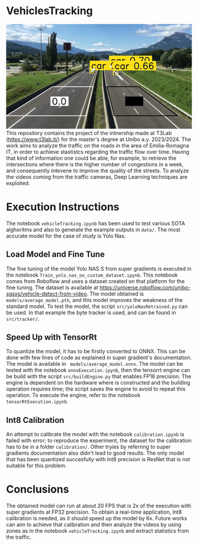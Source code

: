 # VehiclesTracking
![](https://github.com/gspina140/VehiclesTracking/blob/main/tracking.gif)
This repository contains the project of the intnership made at T3Lab (https://www.t3lab.it/) for the master's degree at Unibo a.y. 2023/2024. The work aims to analyze the traffic on the roads in the area of Emilia-Romagna IT, in order to achieve stastistcs regarding the traffic flow over time. Having that kind of information one could be able, for example, to retrieve the intersections where there is the higher number of congestions in a week, and consequently intevene to improve the quality of the streets. To analyze the videos coming from the traffic cameras, Deep Learning techniques are exploited.  

# Execution Instructions
The notebook `vehicleTracking.ipynb` has been used to test various SOTA alghoritms and also to generate the example outputs in `data/`. The most accurate model for the case of study is Yolo Nas. 

## Load Model and Fine Tune
The fine tuning of the model Yolo NAS S from super gradients is executed in the notebook `Train_yolo_nas_on_custom_dataset.ipynb`. This notebook comes from Roboflow and uses a dataset created on that platform for the fine tuning. The dataset is available at https://universe.roboflow.com/unibo-sgsxs/vehicle-detect-from-video. The model obtained is  `models/average_model.pth`, and this model improves the weakness of the standard model. To test the model, the script `src/yoloNasRetrained.py` can be used. In that example the byte tracker is used, and can be found in `src/tracker/`. 

## Speed Up with TensorRt
To quantize the model, it has to be firstly converted to ONNX. This can be done with few lines of code as explained in super gradient's documentation. The model is available in ` models/average_model.onnx`. The model can be tested with the notebook `onnxExecution.ipynb`, then the tensorrt engine can be build with the script `src/buildEngine.py` that enables FP16 precision. The engine is dependent on the hardware where is constructed and the building operation requires time; the script saves the engine to avoid to repeat this operation. To execute the engine, refer to the notebook `tensorRtExecution.ipynb`.

## Int8 Calibration
An attempt to calibrate the model with the notebook `calibration.ipynb` is failed with error; to reproduce the experiment, the dataset for the calibration has to be in a folder `calibration/`. Other tryies by referring to super gradients documentation also didn't lead to good results. The only model that has been quantized succesfully with Int8 precision is ResNet that is not suitable for this problem.

# Conclusions
The obtained model can run at about 20 FPS that is 2x of the execution with super gradients at FP32 precision. To obtain a real-time application, Int8 calibration is needed, as it should speed up the model by 6x. Future works can aim to achieve that calibration and then analyze the videos by using zones as in the notebook `vehicleTracking.ipynb` and extract statistics from the traffic.
